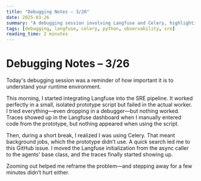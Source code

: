 ```yaml
---
title: "Debugging Notes – 3/26"
date: 2025-03-26
summary: "A debugging session involving Langfuse and Celery, highlighting the importance of understanding runtime environments."
tags: [debugging, langfuse, celery, python, observability, sre]
reading_time: 2 minutes
---
```


# Debugging Notes – 3/26

Today's debugging session was a reminder of how important it is to understand your runtime environment.

This morning, I started integrating Langfuse into the SRE pipeline. It worked perfectly in a small, isolated prototype script but failed in the actual worker. I tried everything—even dropping in a debugger—but nothing worked. Traces showed up in the Langfuse dashboard when I manually entered code from the prototype, but nothing appeared when using the script.

Then, during a short break, I realized I was using Celery. That meant background jobs, which the prototype didn’t use. A quick search led me to this GitHub issue. I moved the Langfuse initialization from the async caller to the agents' base class, and the traces finally started showing up.

Zooming out helped me reframe the problem—and stepping away for a few minutes didn’t hurt either.
